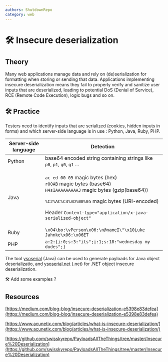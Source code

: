 ```yaml
---
authors: ShutdownRepo
category: web
---
```


# 🛠️ Insecure deserialization

## Theory

Many web applications manage data and rely on (de)serialization for formatting when storing or sending that data. Applications implementing insecure deserialization means they fail to properly verify and sanitize user inputs that are deserialized, leading to potential DoS (Denial of Service), RCE (Remote Code Execution), logic bugs and so on.

## 🛠️ Practice

Testers need to identify inputs that are serialized (cookies, hidden inputs in forms) and which server-side language is in use : Python, Java, Ruby, PHP.

| Server-side language | Detection                                                                                                                                                                                                                                                                                            |
| -------------------- | ---------------------------------------------------------------------------------------------------------------------------------------------------------------------------------------------------------------------------------------------------------------------------------------------------- |
| Python               | base64 encoded string containing strings like `p0`, `p1`, `g0`, `g1` ...                                                                                                                                                                                                                             |
| Java                 | <p><code>ac ed 00 05</code> magic bytes (hex)<br><code>rO0AB</code> magic bytes (base64)<br><code>H4sIAAAAAAAAAJ</code> magic bytes (gzip(base64))</p><p><code>%C2%AC%C3%AD%00%05</code> magic bytes (URI-encoded)</p><p>Header <code>Content-type="application/x-java-serialized-object"</code></p> |
| Ruby                 | `\x04\bo:\vPerson\x06:\n@nameI\"\x10Luke Jahnke\x06:\x06ET`                                                                                                                                                                                                                                          |
| PHP                  | `a:2:{i:0;s:3:"its";i:1;s:18:"wednesday my dudes";}`                                                                                                                                                                                                                                                 |

The tool [ysoserial](https://github.com/frohoff/ysoserial) (Java) can be used to generate payloads for Java object deserializatio, and [ysoserial.net](https://github.com/pwntester/ysoserial.net) (.net) for .NET object insecure deserialization.

🛠️ Add some examples ?

## Resources

[https://medium.com/blog-blog/insecure-deserialization-e5398e83defea](https://medium.com/blog-blog/insecure-deserialization-e5398e83defea)

[https://www.acunetix.com/blog/articles/what-is-insecure-deserialization/](https://www.acunetix.com/blog/articles/what-is-insecure-deserialization/)

[https://github.com/swisskyrepo/PayloadsAllTheThings/tree/master/Insecure%20Deserialization](https://github.com/swisskyrepo/PayloadsAllTheThings/tree/master/Insecure%20Deserialization)
